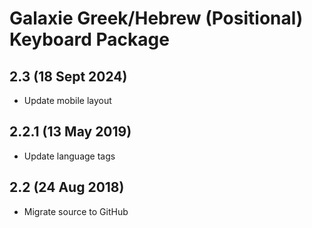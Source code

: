 # Galaxie Greek/Hebrew (Positional) Keyboard Package

## 2.3 (18 Sept 2024)
* Update mobile layout

## 2.2.1 (13 May 2019)
* Update language tags

## 2.2 (24 Aug 2018)

* Migrate source to GitHub

